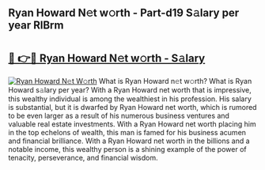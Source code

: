 ## Ryan Howard N𝚎t w𝚘rth - Part-d19 S𝚊lary per year RlBrm

# <h2><a href="http://gc1bi7.nevu.top/?p=Ryan+Howard">🔗 👉🔴 Ryan Howard N𝚎t w𝚘rth - S𝚊lary</a></h2>

[![Ryan Howard N𝚎t W𝚘rth](https://i.imgur.com/Oavwk0R.jpeg)](http://gc1bi7.nevu.top/?p=Ryan+Howard)
What is Ryan Howard n𝚎t w𝚘rth? What is Ryan Howard s𝚊lary per year?
With a Ryan Howard net worth that is impressive, this wealthy individual is among the wealthiest in his profession. His salary is substantial, but it is dwarfed by Ryan Howard net worth, which is rumored to be even larger as a result of his numerous business ventures and valuable real estate investments. With a Ryan Howard net worth placing him in the top echelons of wealth, this man is famed for his business acumen and financial brilliance. With a Ryan Howard net worth in the billions and a notable income, this wealthy person is a shining example of the power of tenacity, perseverance, and financial wisdom.
